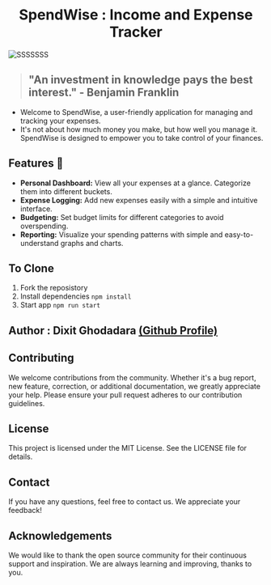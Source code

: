 <h1 align="center">
  SpendWise : Income and Expense Tracker
</h1>


![SSSSSSS](https://github.com/DixitGdev/SpendWise-Expense-Manager/assets/51261247/4be5f6d4-6589-47d2-a5ef-d2db00b99474)



> ## "An investment in knowledge pays the best interest." - Benjamin Franklin

- Welcome to SpendWise, a user-friendly application for managing and tracking your expenses. 
- It's not about how much money you make, but how well you manage it. SpendWise is designed to empower you to take control of your finances.


## Features 🚀
- **Personal Dashboard:** View all your expenses at a glance. Categorize them into different buckets.
- **Expense Logging:** Add new expenses easily with a simple and intuitive interface.
- **Budgeting:** Set budget limits for different categories to avoid overspending.
- **Reporting:** Visualize your spending patterns with simple and easy-to-understand graphs and charts.


##  To Clone

1. Fork the reposistory
2. Install dependencies `npm install`
3. Start app `npm run start`

## Author : Dixit Ghodadara [(Github Profile)](https://github.com/DixitGdev)

## Contributing

We welcome contributions from the community. Whether it's a bug report, new feature, correction, or additional documentation, we greatly appreciate your help. Please ensure your pull request adheres to our contribution guidelines.

## License

This project is licensed under the MIT License. See the LICENSE file for details.

## Contact

If you have any questions, feel free to contact us. We appreciate your feedback!

## Acknowledgements

We would like to thank the open source community for their continuous support and inspiration. We are always learning and improving, thanks to you.
